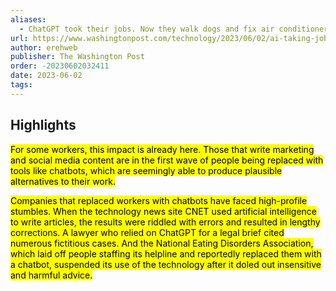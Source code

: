 ```yaml
---
aliases:
  - ChatGPT took their jobs. Now they walk dogs and fix air conditioners.
url: https://www.washingtonpost.com/technology/2023/06/02/ai-taking-jobs/
author: erehweb
publisher: The Washington Post
order: -20230602032411
date: 2023-06-02
tags:
---
```


## Highlights
<mark>For some workers, this impact is already here. Those that write marketing and social media content are in the first wave of people being replaced with tools like chatbots, which are seemingly able to produce plausible alternatives to their work.</mark>

<mark>Companies that replaced workers with chatbots have faced high-profile stumbles. When the technology news site CNET used artificial intelligence to write articles, the results were riddled with errors and resulted in lengthy corrections. A lawyer who relied on ChatGPT for a legal brief cited numerous fictitious cases. And the National Eating Disorders Association, which laid off people staffing its helpline and reportedly replaced them with a chatbot, suspended its use of the technology after it doled out insensitive and harmful advice.</mark>

